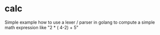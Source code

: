 # calc

Simple example how to use a lexer / parser in golang to compute a simple math expression like "2 * ( 4-2) + 5"
